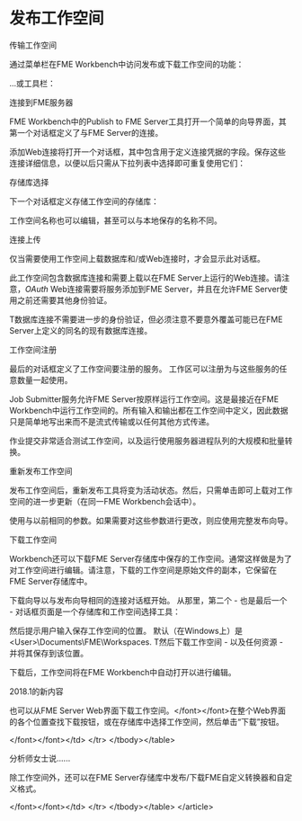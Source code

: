 # 发布工作空间

 传输工作空间

通过菜单栏在FME Workbench中访问发布或下载工作空间的功能：

...或工具栏：

连接到FME服务器

FME Workbench中的Publish to FME Server工具打开一个简单的向导界面，其第一个对话框定义了与FME Server的连接。

添加Web连接将打开一个对话框，其中包含用于定义连接凭据的字段。保存这些连接详细信息，以便以后只需从下拉列表中选择即可重复使用它们：

存储库选择

下一个对话框定义存储工作空间的存储库：

工作空间名称也可以编辑，甚至可以与本地保存的名称不同。

连接上传

仅当需要使用工作空间上载数据库和/或Web连接时，才会显示此对话框。

此工作空间包含数据库连接和需要上载以在FME Server上运行的Web连接。请注意，_OAuth_ Web连接需要将服务添加到FME Server，并且在允许FME Server使用之前还需要其他身份验证。

T数据库连接不需要进一步的身份验证，但必须注意不要意外覆盖可能已在FME Server上定义的同名的现有数据库连接。

工作空间注册

最后的对话框定义了工作空间要注册的服务。 工作区可以注册为与这些服务的任意数量一起使用。

Job Submitter服务允许FME Server按原样运行工作空间。这是最接近在FME Workbench中运行工作空间的。所有输入和输出都在工作空间中定义，因此数据只是简单地写出来而不是流式传输或以任何其他方式传递。

作业提交非常适合测试工作空间，以及运行使用服务器进程队列的大规模和批量转换。

重新发布工作空间

发布工作空间后，重新发布工具将变为活动状态。然后，只需单击即可上载对工作空间的进一步更新（在同一FME Workbench会话中）。

使用与以前相同的参数。如果需要对这些参数进行更改，则应使用完整发布向导。

下载工作空间

Workbench还可以下载FME Server存储库中保存的工作空间。通常这样做是为了对工作空间进行编辑。请注意，下载的工作空间是原始文件的副本，它保留在FME Server存储库中。

下载向导以与发布向导相同的连接对话框开始。 从那里，第二个 - 也是最后一个 - 对话框页面是一个存储库和工作空间选择工具：

然后提示用户输入保存工作空间的位置。 默认（在Windows上）是 &lt;User&gt;\Documents\FME\Workspaces. T然后下载工作空间 - 以及任何资源 - 并将其保存到该位置。

下载后，工作空间将在FME Workbench中自动打开以进行编辑。

 2018.1的新内容

也可以从FME Server Web界面下载工作空间。&lt;/font&gt;&lt;/font&gt;在整个Web界面的各个位置查找下载按钮，或在存储库中选择工作空间，然后单击“下载”按钮。

&lt;/font&gt;&lt;/font&gt;&lt;/td&gt; &lt;/tr&gt; &lt;/tbody&gt;&lt;/table&gt;

 分析师女士说......

除工作空间外，还可以在FME Server存储库中发布/下载FME自定义转换器和自定义格式。

&lt;/font&gt;&lt;/font&gt;&lt;/td&gt; &lt;/tr&gt; &lt;/tbody&gt;&lt;/table&gt; &lt;/article&gt;

